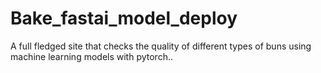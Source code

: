 # Bake_fastai_model_deploy

A full fledged site that checks the quality of different types of buns using machine learning models with pytorch.. 
